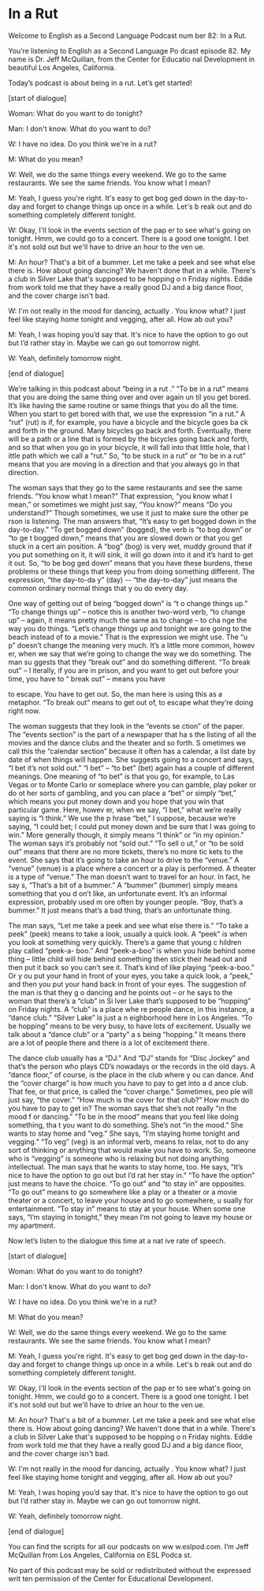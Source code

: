 # In a Rut

Welcome to English as a Second Language Podcast num ber 82: In a Rut.

You’re listening to English as a Second Language Po dcast episode 82. My name is Dr. Jeff McQuillan, from the Center for Educatio nal Development in beautiful Los Angeles, California.

Today’s podcast is about being in a rut. Let’s get started!

[start of dialogue]

Woman: What do you want to do tonight?

Man: I don't know. What do you want to do?

W: I have no idea. Do you think we're in a rut?

M: What do you mean?

W: Well, we do the same things every weekend. We go  to the same restaurants. We see the same friends. You know what I mean?

M: Yeah, I guess you're right. It's easy to get bog ged down in the day-to-day and forget to change things up once in a while. Let's b reak out and do something completely different tonight.

W: Okay, I'll look in the events section of the pap er to see what's going on tonight. Hmm, we could go to a concert. There is a good one tonight. I bet it's not sold out but we'll have to drive an hour to the ven ue.

M: An hour? That's a bit of a bummer. Let me take a  peek and see what else there is. How about going dancing? We haven't done that in a while. There's a club in Silver Lake that's supposed to be hopping o n Friday nights. Eddie from work told me that they have a really good DJ and a big dance floor, and the cover charge isn't bad.

W: I'm not really in the mood for dancing, actually . You know what? I just feel like staying home tonight and vegging, after all. How ab out you?

M: Yeah, I was hoping you’d say that. It's nice to have the option to go out but I’d rather stay in. Maybe we can go out tomorrow night.

W: Yeah, definitely tomorrow night.

[end of dialogue]

We’re talking in this podcast about “being in a rut .” “To be in a rut” means that you are doing the same thing over and over again un til you get bored. It’s like having the same routine or same things that you do all the time. When you start to get bored with that, we use the expression “in a  rut.” A “rut” (rut) is if, for example, you have a bicycle and the bicycle goes ba ck and forth in the ground. Many bicycles go back and forth.  Eventually, there  will be a path or a line that is formed by the bicycles going back and forth, and so  that when you go in your bicycle, it will fall into that little hole, that l ittle path which we call a “rut.” So, “to be stuck in a rut” or “to be in a rut” means that you are moving in a direction and that you always go in that direction.

The woman says that they go to the same restaurants  and see the same friends. “You know what I mean?” That expression, “you know what I mean,” or sometimes we might just say, “You know?” means “Do you understand?” Though sometimes, we use it just to make sure the other pe rson is listening. The man answers that, “It’s easy to get bogged down in the day-to-day.” “To get bogged down” (bogged), the verb is “to bog down” or “to ge t bogged down,” means that you are slowed down or that you get stuck in a cert ain position. A “bog” (bog) is very wet, muddy ground that if you put something on  it, it will sink, it will go down into it and it’s hard to get it out. So, “to be bog ged down” means that you have these burdens, these problems or these things that keep you from doing something different. The expression, “the day-to-da y” (day) -- “the day-to-day” just means the common ordinary normal things that y ou do every day.

One way of getting out of being “bogged down” is “t o change things up.” “To change things up” – notice this is another two-word  verb, “to change up” – again, it means pretty much the same as to change – to cha nge the way you do things. “Let’s change things up and tonight we are going to  the beach instead of to a movie.” That is the expression we might use. The “u p” doesn’t change the meaning very much. It’s a little more common, howev er, when we say that we’re going to change the way we do something. The man su ggests that they “break out” and do something different. “To break out” – l iterally, if you are in prison, and you want to get out before your time, you have to “ break out” – means you have

to escape. You have to get out. So, the man here is  using this as a metaphor. “To break out” means to get out of, to escape what they’re doing right now.

The woman suggests that they look in the “events se ction” of the paper. The “events section” is the part of a newspaper that ha s the listing of all the movies and the dance clubs and the theater and so forth. S ometimes we call this the “calendar section” because it often has a calendar,  a list date by date of when things will happen. She suggests going to a concert  and says, “I bet it’s not sold out.” “I bet” – “to bet” (bet)  again has a couple of different meanings. One meaning of “to bet” is that you go, for example, to  Las Vegas or to Monte Carlo or someplace where you can gamble, play poker or do ot her sorts of gambling, and you can place a “bet” or simply “bet,” which means you put money down and you hope that you win that particular game. Here, howev er, when we say, “I bet,” what we’re really saying is “I think.” We use the p hrase “bet,” I suppose, because we’re saying, “I could bet; I could put money down and be sure that I was going to win.” More generally though, it simply means “I think” or “in my opinion.” The woman says it’s probably not “sold out.” “To sell o ut,” or “to be sold out” means that there are no more tickets, there’s no more tic kets to the event. She says that it’s going to take an hour to drive to the “venue.”  A “venue” (venue) is a place where a concert or a play is performed. A theater is a type of “venue.” The man doesn’t want to travel for an hour. In fact, he say s, “That’s a bit of a bummer.” A “bummer” (bummer) simply means something that you d on’t like, an unfortunate event. It’s an informal expression, probably used m ore often by younger people. “Boy, that’s a bummer.” It just means that’s a bad thing, that’s an unfortunate thing.

The man says, “Let me take a peek and see what else  there is.” “To take a peek” (peek) means to take a look, usually a quick look. A “peek” is when you look at something very quickly. There’s a game that young c hildren play called “peek-a- boo.” And “peek-a-boo” is when you hide behind some thing – little child will hide behind something then stick their head out and then  put it back so you can’t see it.  That’s kind of like playing “peek-a-boo.” Or y ou put your hand in front of your eyes, you take a quick look, a “peek,” and then you  put your hand back in front of your eyes. The suggestion of the man is that they g o dancing and he points out – or he says to the woman that there’s a “club” in Si lver Lake that’s supposed to be “hopping” on Friday nights. A “club” is a place whe re people dance, in this instance, a “dance club.” “Silver Lake” is just a n eighborhood here in Los Angeles. “To be hopping” means to be very busy, to have lots of excitement. Usually we talk about a “dance club” or a “party” a s being “hopping.” It means there are a lot of people there and there is a lot of excitement there.

The dance club usually has a “DJ.” And “DJ” stands for “Disc Jockey” and that’s the person who plays CD’s nowadays or the records in the old days. A “dance floor,” of course, is the place in the club where y ou can dance. And the “cover charge” is how much you have to pay to get into a d ance club. That fee, or that price, is called the “cover charge.” Sometimes, peo ple will just say, “the cover.” “How much is the cover for that club?” How much do you have to pay to get in? The woman says that she’s not really “in the mood f or dancing.” “To be in the mood” means that you feel like doing something, tha t you want to do something. She’s not “in the mood.” She wants to stay home and  “veg.” She says, “I’m staying home tonight and vegging.” “To veg” (veg) is an informal verb, means to relax, not to do any sort of thinking or anything that would make you have to work. So, someone who is “vegging” is someone who is relaxing but not doing anything intellectual. The man says that he wants to stay home, too. He says, “It’s nice to have the option to go out but I’d rat her stay in.” “To have the option” just means to have the choice. “To go out” and “to stay in” are opposites. “To go out” means to go somewhere like a play or a theater  or a movie theater or a concert, to leave your house and to go somewhere, u sually for entertainment. “To stay in” means to stay at your house. When some one says, “I’m staying in tonight,” they mean I’m not going to leave my house  or my apartment.

Now let’s listen to the dialogue this time at a nat ive rate of speech.

[start of dialogue]

Woman: What do you want to do tonight?

Man: I don't know. What do you want to do?

W: I have no idea. Do you think we're in a rut?

M: What do you mean?

W: Well, we do the same things every weekend. We go  to the same restaurants. We see the same friends. You know what I mean?

M: Yeah, I guess you're right. It's easy to get bog ged down in the day-to-day and forget to change things up once in a while. Let's b reak out and do something completely different tonight.

W: Okay, I'll look in the events section of the pap er to see what's going on tonight. Hmm, we could go to a concert. There is a good one tonight. I bet it's not sold out but we'll have to drive an hour to the ven ue.

M: An hour? That's a bit of a bummer. Let me take a  peek and see what else there is. How about going dancing? We haven't done that in a while. There's a club in Silver Lake that's supposed to be hopping o n Friday nights. Eddie from work told me that they have a really good DJ and a big dance floor, and the cover charge isn't bad.

W: I'm not really in the mood for dancing, actually . You know what? I just feel like staying home tonight and vegging, after all. How ab out you?

M: Yeah, I was hoping you’d say that. It's nice to have the option to go out but I’d rather stay in. Maybe we can go out tomorrow night.

W: Yeah, definitely tomorrow night.

[end of dialogue]

You can find the scripts for all our podcasts on ww w.eslpod.com. I’m Jeff McQuillan from Los Angeles, California on ESL Podca st.

 No part of this podcast may be sold or redistributed without the expressed writ ten permission of the Center for Educational Development.


